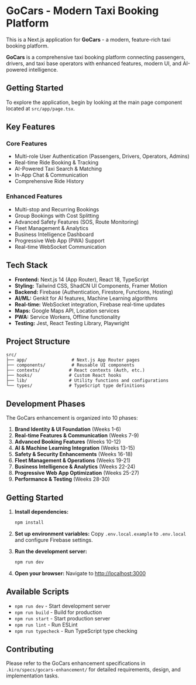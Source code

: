 # GoCars - Modern Taxi Booking Platform

This is a Next.js application for **GoCars** - a modern, feature-rich taxi booking platform.

**GoCars** is a comprehensive taxi booking platform connecting passengers, drivers, and taxi base operators with enhanced features, modern UI, and AI-powered intelligence.

## Getting Started

To explore the application, begin by looking at the main page component located at `src/app/page.tsx`.

## Key Features

### Core Features
- Multi-role User Authentication (Passengers, Drivers, Operators, Admins)
- Real-time Ride Booking & Tracking
- AI-Powered Taxi Search & Matching
- In-App Chat & Communication
- Comprehensive Ride History

### Enhanced Features
- Multi-stop and Recurring Bookings
- Group Bookings with Cost Splitting
- Advanced Safety Features (SOS, Route Monitoring)
- Fleet Management & Analytics
- Business Intelligence Dashboard
- Progressive Web App (PWA) Support
- Real-time WebSocket Communication

## Tech Stack
- **Frontend:** Next.js 14 (App Router), React 18, TypeScript
- **Styling:** Tailwind CSS, ShadCN UI Components, Framer Motion
- **Backend:** Firebase (Authentication, Firestore, Functions, Hosting)
- **AI/ML:** Genkit for AI features, Machine Learning algorithms
- **Real-time:** WebSocket integration, Firebase real-time updates
- **Maps:** Google Maps API, Location services
- **PWA:** Service Workers, Offline functionality
- **Testing:** Jest, React Testing Library, Playwright

## Project Structure

```
src/
├── app/                 # Next.js App Router pages
├── components/          # Reusable UI components
├── contexts/           # React contexts (Auth, etc.)
├── hooks/              # Custom React hooks
├── lib/                # Utility functions and configurations
└── types/              # TypeScript type definitions
```

## Development Phases

The GoCars enhancement is organized into 10 phases:

1. **Brand Identity & UI Foundation** (Weeks 1-6)
2. **Real-time Features & Communication** (Weeks 7-9)
3. **Advanced Booking Features** (Weeks 10-12)
4. **AI & Machine Learning Integration** (Weeks 13-15)
5. **Safety & Security Enhancements** (Weeks 16-18)
6. **Fleet Management & Operations** (Weeks 19-21)
7. **Business Intelligence & Analytics** (Weeks 22-24)
8. **Progressive Web App Optimization** (Weeks 25-27)
9. **Performance & Testing** (Weeks 28-30)

## Getting Started

1. **Install dependencies:**
   ```bash
   npm install
   ```

2. **Set up environment variables:**
   Copy `.env.local.example` to `.env.local` and configure Firebase settings.

3. **Run the development server:**
   ```bash
   npm run dev
   ```

4. **Open your browser:**
   Navigate to [http://localhost:3000](http://localhost:3000)

## Available Scripts

- `npm run dev` - Start development server
- `npm run build` - Build for production
- `npm run start` - Start production server
- `npm run lint` - Run ESLint
- `npm run typecheck` - Run TypeScript type checking

## Contributing

Please refer to the GoCars enhancement specifications in `.kiro/specs/gocars-enhancement/` for detailed requirements, design, and implementation tasks.
